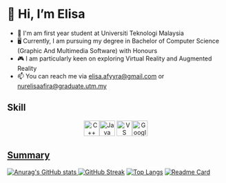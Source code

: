 # 👋 Hi, I’m Elisa
- 🏫 I'm am first year student at Universiti Teknologi Malaysia
- 🖥  Currently, I am pursuing my degree in Bachelor of Computer Science (Graphic And Multimedia Software) with Honours
- 🎮 I am particularly keen on exploring Virtual Reality and Augmented Reality
- 📫 You can reach me via elisa.afyyra@gmail.com or nurelisaafira@graduate.utm.my

## Skill
<p align="center">
<a href="[https://www.oracle.com/java/](https://learn.microsoft.com/en-us/cpp/cpp/?view=msvc-170)" rel="nofollow"><img src="https://raw.githubusercontent.com/danielcranney/readme-generator/main/public/icons/skills/cplusplus-colored.svg" width="36" height="36" alt="C++" style="max-width: 100%;"><a href="https://www.oracle.com/java/" rel="nofollow"><img src="https://raw.githubusercontent.com/danielcranney/readme-generator/main/public/icons/skills/java-colored.svg" width="36" height="36" alt="Java" style="max-width: 100%;"></a> <a href="https://code.visualstudio.com/" rel="nofollow"><img src="https://raw.githubusercontent.com/danielcranney/readme-generator/main/public/icons/skills/visualstudiocode.svg" width="36" height="36" alt="VS Code" style="max-width: 100%;"><a href="https://cloud.google.com/" rel="nofollow"><img src="https://raw.githubusercontent.com/danielcranney/readme-generator/main/public/icons/skills/googlecloud-colored.svg" width="36" height="36" alt="Google Cloud" style="max-width: 100%;">
</p>

 
## Summary
![Anurag's GitHub stats](https://github-readme-stats.vercel.app/api?username=Afyyra&show_icons=true&theme=transparent)
[![GitHub Streak](https://streak-stats.demolab.com?user=Afyyra&theme=transparent&date_format=j%20M%5B%20Y%5D&mode=weekly)](https://git.io/streak-stats)
[![Top Langs](https://github-readme-stats.vercel.app/api/top-langs/?username=Afyyra&layout=donut)](https://github.com/Afyyra/github-readme-stats)
[![Readme Card](https://github-readme-stats.vercel.app/api/pin/?username=Afyyra&repo=github-readme-stats)](https://github.com/Afyyra/github-readme-stats)
 
<!---
Afyyra/Afyyra is a ✨ special ✨ repository because its `README.md` (this file) appears on your GitHub profile.
You can click the Preview link to take a look at your changes.
--->
